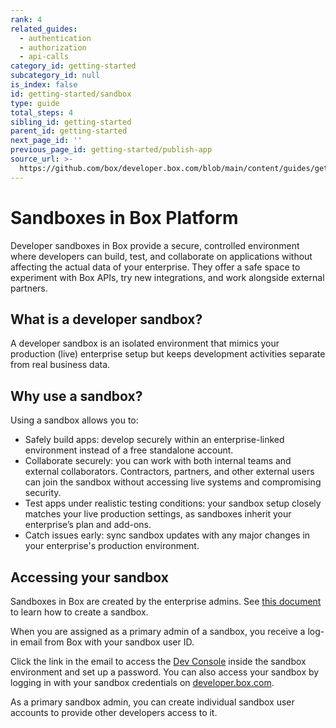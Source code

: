 ```yaml
---
rank: 4
related_guides:
  - authentication
  - authorization
  - api-calls
category_id: getting-started
subcategory_id: null
is_index: false
id: getting-started/sandbox
type: guide
total_steps: 4
sibling_id: getting-started
parent_id: getting-started
next_page_id: ''
previous_page_id: getting-started/publish-app
source_url: >-
  https://github.com/box/developer.box.com/blob/main/content/guides/getting-started/sandbox.md
---
```

# Sandboxes in Box Platform

Developer sandboxes in Box provide a secure, controlled environment where developers can build, test, and collaborate on applications without affecting the actual data of your enterprise. They offer a safe space to experiment with Box APIs, try new integrations, and work alongside external partners.

## What is a developer sandbox?

A developer sandbox is an isolated environment that mimics your production (live) enterprise setup but keeps development activities separate from real business data.

## Why use a sandbox?

Using a sandbox allows you to:

* Safely build apps: develop securely within an enterprise-linked environment instead of a free standalone account.
* Collaborate securely: you can work with both internal teams and external collaborators. Contractors, partners, and other external users can join the sandbox without accessing live systems and compromising security.
* Test apps under realistic testing conditions: your sandbox setup closely matches your live production settings, as sandboxes inherit your enterprise’s plan and add-ons.
* Catch issues early: sync sandbox updates with any major changes in your enterprise's production environment.

## Accessing your sandbox

<Message type='notice'>

Sandboxes in Box are created by the enterprise admins. See [this document][1] to learn how to create a sandbox.

</Message>

When you are assigned as a primary admin of a sandbox, you receive a log-in
email from Box with your sandbox user ID.

Click the link in the email to access the [Dev Console][2] inside the sandbox environment and set up a password. You can also access your sandbox by logging in with your sandbox credentials on [developer.box.com][3].

As a primary sandbox admin, you can create individual sandbox user accounts to provide other developers access to it.

[1]: https://support.box.com/hc/en-us/articles/360043697274-Managing-developer-sandboxes-for-Box-admins
[2]: https://cloud.app.box.com/developers/console
[3]: https://developer.box.com